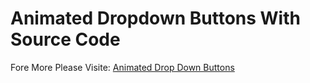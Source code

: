 # Animated Dropdown Buttons With Source Code

Fore More Please Visite: <a href="https://insidethediv.com/animated-dropdown-buttons-with-source-code">Animated Drop Down Buttons</a>
